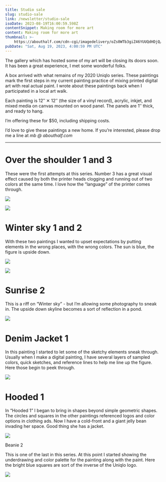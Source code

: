 ```yaml
---
title: Studio sale
slug: studio-sale
link: /newsletter/studio-sale
isoDate: 2023-08-19T16:00:59.598Z
contentSnippet: Making room for more art
content: Making room for more art
thumbnail: >-
    https://abouthalf.com/cdn-cgi/imagedelivery/oZs0WTb3giZ46YUUQdHDjQ/6482a8a8-6056-4a97-53fa-9e66fbbc3900/width=1200,format=auto
pubDate: "Sat, Aug 19, 2023, 4:00:59 PM UTC"
---
```


The gallery which has hosted some of my art will be closing its doors soon. It has been a great experience, I met some wonderful folks.

A box arrived with what remains of my 2020 Uniqlo series. These paintings mark the first steps in my current painting practice of mixing printed digital art with real actual paint. I wrote about these paintings back when I participated in a local art walk.

Each painting is 12ʺ ✕ 12ʺ (the size of a vinyl record), acrylic, inkjet, and mixed media on canvas mounted on wood panel. The panels are 1ʺ thick, and ready to hang.

I’m offering these for $50, including shipping costs.

I’d love to give these paintings a new home. If you’re interested, please drop me a line at _mb @ abouthalf.com_

---

# Over the shoulder 1 and 3

These were the first attempts at this series. Number 3 has a great visual effect caused by both the printer heads clogging and running out of two colors at the same time. I love how the “language” of the printer comes through.

![](https://abouthalf.com/cdn-cgi/imagedelivery/oZs0WTb3giZ46YUUQdHDjQ/c3787273-d5ad-420e-c75a-23ee6537f300/width=1200,format=auto)

![](https://abouthalf.com/cdn-cgi/imagedelivery/oZs0WTb3giZ46YUUQdHDjQ/b4090341-e915-4455-0578-dd907adb2f00/width=1200,format=auto)

# Winter sky 1 and 2

With these two paintings I wanted to upset expectations by putting elements in the wrong places, with the wrong colors. The sun is blue, the figure is upside down.

![](https://abouthalf.com/cdn-cgi/imagedelivery/oZs0WTb3giZ46YUUQdHDjQ/d28cecb8-9829-43eb-1eff-78e1500aa800/width=1200,format=auto)

![](https://abouthalf.com/cdn-cgi/imagedelivery/oZs0WTb3giZ46YUUQdHDjQ/e6fa99e8-5322-4e47-2a20-c5e273790900/width=1200,format=auto)

# Sunrise 2

This is a riff on “Winter sky” - but I’m allowing some photography to sneak in. The upside down skyline becomes a sort of reflection in a pond.

![](https://abouthalf.com/cdn-cgi/imagedelivery/oZs0WTb3giZ46YUUQdHDjQ/217015be-a1c8-4015-358c-27dd6bbc1c00/width=1200,format=auto)

# Denim Jacket 1

In this painting I started to let some of the sketchy elements sneak through. Usually when I make a digital painting, I have several layers of sampled colors, quick sketches, and reference lines to help me line up the figure. Here those begin to peek through.

![](https://abouthalf.com/cdn-cgi/imagedelivery/oZs0WTb3giZ46YUUQdHDjQ/bfa81c95-f35f-472c-7ce4-d88d2fbc9600/width=1200,format=auto)

# Hooded 1

In “Hooded 1” I began to bring in shapes beyond simple geometric shapes. The circles and squares in the other paintings referenced logos and color options in clothing ads. Now I have a cold-front and a giant jelly bean invading her space. Good thing she has a jacket.

![](https://abouthalf.com/cdn-cgi/imagedelivery/oZs0WTb3giZ46YUUQdHDjQ/bafbd710-6050-46f0-edb0-495701ea5200/width=1200,format=auto)

Beanie 2

This is one of the last in this series. At this point I started showing the underdrawing and color palette for the painting along with the paint. Here the bright blue squares are sort of the inverse of the Uniqlo logo.

![](https://abouthalf.com/cdn-cgi/imagedelivery/oZs0WTb3giZ46YUUQdHDjQ/e5c4a819-2c3f-46d1-5c85-7d903c954b00/width=1200,format=auto)
